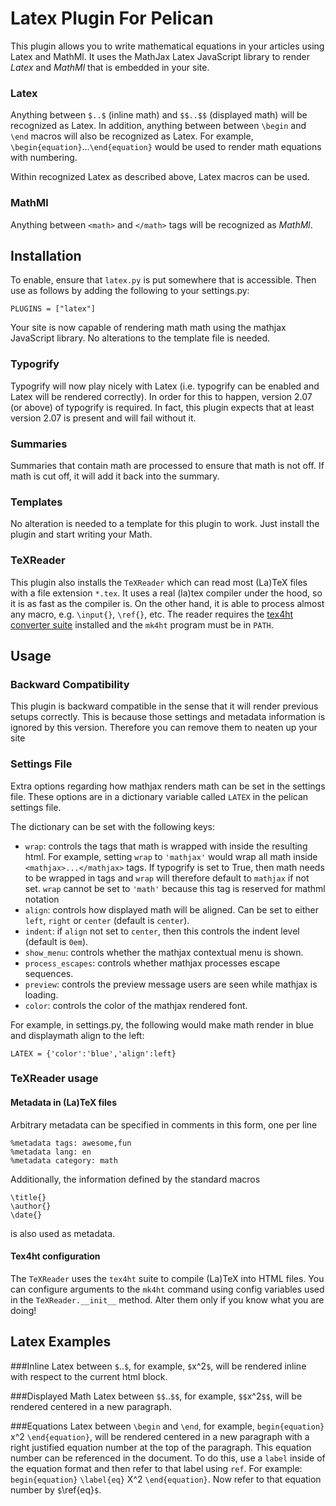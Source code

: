 Latex Plugin For Pelican
========================

This plugin allows you to write mathematical equations in your articles using Latex and MathMl.
It uses the MathJax Latex JavaScript library to render *Latex* and *MathMl* that is embedded in
your site.

### Latex
Anything between `$..$` (inline math) and `$$..$$` (displayed math) will be recognized as
Latex. In addition, anything between between `\begin` and `\end` macros will also be 
recognized as Latex. For example, `\begin{equation}`...`\end{equation}` would be used to 
render math equations with numbering.

Within recognized Latex as described above, Latex macros can be used.

### MathMl
Anything between `<math>` and `</math>` tags will be recognized as *MathMl*.

Installation
------------
To enable, ensure that `latex.py` is put somewhere that is accessible.
Then use as follows by adding the following to your settings.py:

    PLUGINS = ["latex"]

Your site is now capable of rendering math math using the mathjax JavaScript
library. No alterations to the template file is needed.

### Typogrify
Typogrify will now play nicely with Latex (i.e. typogrify can be enabled
and Latex will be rendered correctly). In order for this to happen,
version 2.07 (or above) of typogrify is required. In fact, this plugin expects
that at least version 2.07 is present and will fail without it.

### Summaries
Summaries that contain math are processed to ensure that math is not off. If
math is cut off, it will add it back into the summary.

### Templates
No alteration is needed to a template for this plugin to work. Just install
the plugin and start writing your Math.

### TeXReader

This plugin also installs the `TeXReader` which can read most (La)TeX files
with a file extension `*.tex`. It uses a real (la)tex compiler under the hood,
so it is as fast as the compiler is. On the other hand, it is able to process
almost any macro, e.g. `\input{}`, `\ref{}`, etc. The reader requires the 
[tex4ht converter suite](http://www.tug.org/tex4ht/) installed and the 
`mk4ht` program must be in `PATH`.

Usage
-----
### Backward Compatibility
This plugin is backward compatible in the sense that it
will render previous setups correctly. This is because those
settings and metadata information is ignored by this version. Therefore
you can remove them to neaten up your site

### Settings File
Extra options regarding how mathjax renders math can be set in the settings
file. These options are in a dictionary variable called `LATEX` in the pelican
settings file.

The dictionary can be set with the following keys:

 * `wrap`: controls the tags that math is wrapped with inside the resulting
html. For example, setting `wrap` to `'mathjax'` would wrap all math inside
`<mathjax>...</mathjax>` tags. If typogrify is set to True, then math needs
to be wrapped in tags and `wrap` will therefore default to `mathjax` if not
set. `wrap` cannot be set to `'math'` because this tag is reserved for 
mathml notation
 * `align`: controls how displayed math will be aligned. Can be set to either
`left`, `right` or `center` (default is `center`).
 * `indent`: if `align` not set to `center`, then this controls the indent
level (default is `0em`).
 * `show_menu`: controls whether the mathjax contextual menu is shown.
 * `process_escapes`: controls whether mathjax processes escape sequences.
 * `preview`: controls the preview message users are seen while mathjax is
loading.
 * `color`: controls the color of the mathjax rendered font.

For example, in settings.py, the following would make math render in blue and
displaymath align to the left:

    LATEX = {'color':'blue','align':left}

### TeXReader usage

#### Metadata in (La)TeX files

Arbitrary metadata can be specified in comments in this form, one per line

    %metadata tags: awesome,fun
    %metadata lang: en
    %metadata category: math

Additionally, the information defined by the standard macros

    \title{}
    \author{}
    \date{}

is also used as metadata.

#### Tex4ht configuration

The `TeXReader` uses the `tex4ht` suite to compile (La)TeX into HTML files.
You can configure arguments to the `mk4ht` command using config variables used
in the `TeXReader.__init__` method. Alter them only if you know what you are doing!

Latex Examples
--------------
###Inline
Latex between `$`..`$`, for example, `$`x^2`$`, will be rendered inline
with respect to the current html block.

###Displayed Math
Latex between `$$`..`$$`, for example, `$$`x^2`$$`, will be rendered centered in a
new paragraph.

###Equations
Latex between `\begin` and `\end`, for example, `begin{equation}` x^2 `\end{equation}`,
will be rendered centered in a new paragraph with a right justified equation number
at the top of the paragraph. This equation number can be referenced in the document.
To do this, use a `label` inside of the equation format and then refer to that label
using `ref`. For example: `begin{equation}` `\label{eq}` X^2 `\end{equation}`. Now
refer to that equation number by `$`\ref{eq}`$`.
